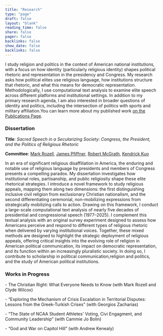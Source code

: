 ```yaml
---
title: "Research"
type: "page"
draft: false
layout: "blank"
reading_time: false
share: false
pager: false
backlinks: false
show_date: false
backlinks: false
---
```

I study religion and politics in the context of American national institutions, with a focus on how identity (particularly religious identity) shapes political rhetoric and representation in the presidency and Congress. My research asks how political elites use religious language, how institutions structure that rhetoric, and what this means for democratic representation. Methodologically, I use computational text analysis to examine elite speech across different platforms and institutional settings. In addition to my primary research agenda, I am also interested in broader questions of identity and politics, including the intersection of politics with sports and military affiliation.You can learn more about my published work <a href="/publication/">on the Publications Page</a>.

<h3>Dissertation</h3>

**Title**: *Sacred Speech in a Secularizing Society: Congress, the President, and the Politics of Religious Rhetoric* 

**Committee**: [Mark Rozell](https://markrozell.gmu.edu/), [James Pfiffner](https://pfiffner.gmu.edu/), [Robert McGrath](https://mcgrath.gmu.edu/), [Kendrick Kuo](https://kendrickkuo.com/)

In an era of significant religious disaffiliation in America, the enduring and notable use of religious language by presidents and members of Congress presents a compelling paradox. My dissertation investigates how institutional roles, partisanship, and public religiosity shape these elite rhetorical strategies. I introduce a novel framework to study religious appeals, mapping them along two dimensions: the first distinguishing inclusive civil religion from exclusionary Christian nationalism, and the second differentiating ceremonial, non-mobilizing expressions from strategically mobilizing calls to action. Drawing on this framework, I conduct a large-scale computational text analysis of nearly five decades of presidential and congressional speech (1977–2025). I complement this textual analysis with an original survey experiment designed to assess how Americans perceive and respond to different types of religious rhetoric when delivered by varying institutional voices. Together, these mixed methods are designed to highlight the strategic deployment of religious appeals, offering critical insights into the evolving role of religion in American political communication, its impact on democratic representation, and its function within an increasingly pluralistic society. In doing so, I contribute to scholarship in political communication,religion and politics, and the study of American political institutions.

  <div style="flex: 1; min-width: 250px;">
    <h3>Works in Progress</h3>
    <p>
      - The Christian Right: What Everyone Needs to Know (with Mark Rozell and Clyde Wilcox)  
    </p>
    <p>
      - “Exploring the Mechanism of Crisis Escalation in Territorial Disputes: Lessons from the Greek-Turkish Crises” (with Georgios Zacharias)
    </p>
    <p>  
      - “The State of NCAA Student Athletes' Voting, Civi Engagment, and Community Leadership” (with Cammie Jo Bolin)
    </p>  
      - “God and War on Capitol Hill” (with Andrew Kenealy)
    </p>
  </div>

</div>

